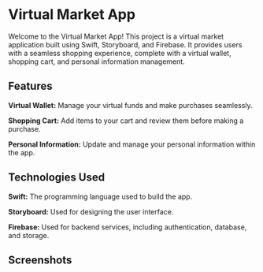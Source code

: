 <h1>Virtual Market App</h1>

Welcome to the Virtual Market App! This project is a virtual market application built using Swift, Storyboard, and Firebase. It provides users with a seamless shopping experience, complete with a virtual wallet, shopping cart, and personal information management.

<h2>Features</h2>

<p><b>Virtual Wallet:</b> Manage your virtual funds and make purchases seamlessly.</p>
<p><b>Shopping Cart:</b> Add items to your cart and review them before making a purchase.</p>
<p><b>Personal Information:</b> Update and manage your personal information within the app.</p>

<h2>Technologies Used</h2>

<p><b>Swift:</b> The programming language used to build the app.</p>
<p><b>Storyboard:</b> Used for designing the user interface.</p>
<p><b>Firebase:</b> Used for backend services, including authentication, database, and storage.</p>

<h2>Screenshots</h2>

